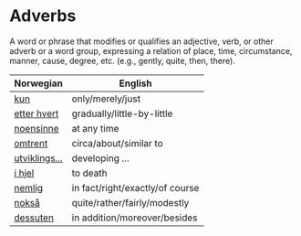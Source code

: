 # Adverbs

A word or phrase that modifies or qualifies an adjective, verb, or other adverb or a word group, expressing a relation of place, time, circumstance, manner, cause, degree, etc. (e.g., gently, quite, then, there).

| Norwegian | English |
| --- | --- |
| [kun](https://www.ordnett.no/search?language=no&phrase=kun) | only/merely/just |
| [etter hvert](https://www.ordnett.no/search?language=no&phrase=etter%20hvert) | gradually/little-by-little |
| [noensinne](https://www.ordnett.no/search?language=no&phrase=noensinne) | at any time |
| [omtrent](https://www.ordnett.no/search?language=no&phrase=omtrent) | circa/about/similar to |
| [utviklings...](https://www.ordnett.no/search?language=no&phrase=utviklings...) | developing ... |
| [i hjel](https://www.ordnett.no/search?language=no&phrase=i%20hjel) | to death |
| [nemlig](https://www.ordnett.no/search?language=no&phrase=nemlig) | in fact/right/exactly/of course |
| [nokså](https://www.ordnett.no/search?language=no&phrase=nokså) | quite/rather/fairly/modestly |
| [dessuten](https://www.ordnett.no/search?language=no&phrase=dessuten) | in addition/moreover/besides |

